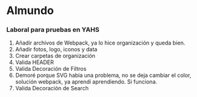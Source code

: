 # Almundo
### Laboral para pruebas en YAHS

1. Añadir archivos de Webpack, ya lo hice organización y queda bien.
2. Añadir fotos, logo, iconos y data
3. Crear carpetas de organización
4. Valida HEADER
5. Valida Decoración de Filtros
6. Demoré porque SVG habia una problema, no se deja cambiar el color, solución webpack, ya aprendí aprendiendo. Si funciona.
7. Valida Decoración de Search
